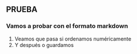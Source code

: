## PRUEBA

### Vamos a probar con el formato markdown

1. Veamos que pasa si ordenamos numéricamente
1. Y después o guardamos 

